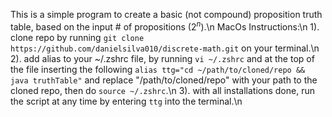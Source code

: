 This is a simple program to create a basic (not compound) proposition truth table, based on the input # of propositions ($2^n$).\n
MacOs Instructions:\n
1). clone repo by running `git clone https://github.com/danielsilva010/discrete-math.git` on your terminal.\n
2). add alias to your ~/.zshrc file, by running `vi ~/.zshrc` and at the top of the file inserting the following `alias ttg="cd ~/path/to/cloned/repo && java truthTable"` and replace "/path/to/cloned/repo" with your path to the cloned repo, then do `source ~/.zshrc`.\n
3). with all installations done, run the script at any time by entering `ttg` into the terminal.\n